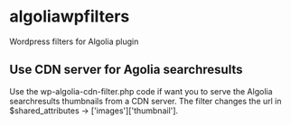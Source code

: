 # algoliawpfilters
Wordpress filters for Algolia plugin 

<h2>Use CDN server for Agolia searchresults</h2>

Use the wp-algolia-cdn-filter.php code if want you to serve the Algolia searchresults thumbnails from a CDN server. The filter changes the url in $shared_attributes -> ['images']['thumbnail'].

